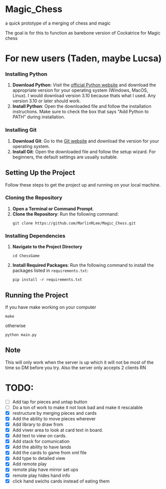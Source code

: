 
# Magic_Chess
a quick prototype of a merging of chess and magic

The goal is for this to function as barebone version of Cockatrice for Magic chess

# For new users (Taden, maybe Lucsa)

### Installing Python
1. **Download Python**: Visit the [official Python website](https://www.python.org/downloads/) and download the appropriate version for your operating system (Windows, MacOS, Linux). I would download version 3.10 because thats what I used. Any version 3.10 or later should work.
2. **Install Python**: Open the downloaded file and follow the installation instructions. Make sure to check the box that says "Add Python to PATH" during installation.

### Installing Git
1. **Download Git**: Go to the [Git website](https://git-scm.com/downloads) and download the version for your operating system.
2. **Install Git**: Open the downloaded file and follow the setup wizard. For beginners, the default settings are usually suitable.

## Setting Up the Project
Follow these steps to get the project up and running on your local machine.

### Cloning the Repository
1. **Open a Terminal or Command Prompt**.
2. **Clone the Repository**: Run the following command:
   ```
   git clone https://github.com/MarlinRLee/Magic_Chess.git
   ```

### Installing Dependencies
1. **Navigate to the Project Directory**
   ```
   cd ChessGame
   ```
2. **Install Required Packages**: Run the following command to install the packages listed in `requirements.txt`:
   ```
   pip install -r requirements.txt
   ```

## Running the Project
If you have make working on your computer
```
make
```
otherwise
```
python main.py
```
## Note
This will only work when the server is up which it will not be most of the time so DM before you try. Also the server only accepts 2 clients RN

# TODO:
  - [ ] Add tap for pieces and untap button
  - [ ] Do a ton of work to make it not look bad and make it rescalable 
  - [x] restructure by merging pieces and cards
  - [x] Add the ability to move pieces wherever
  - [x] Add library to draw from
  - [x] Add viwer area to look at card text in board.
  - [X] Add text to view on cards.
  - [X] Add stack for comunication
  - [X] Add the ability to have lands
  - [x] Add the cards to game from xml file
  - [x] Add type to detailed view
  - [x] Add remote play
  - [x] remote play have mirror set ups
  - [x] remote play hides hand info
  - [x] click hand swichs cards instead of eating them
